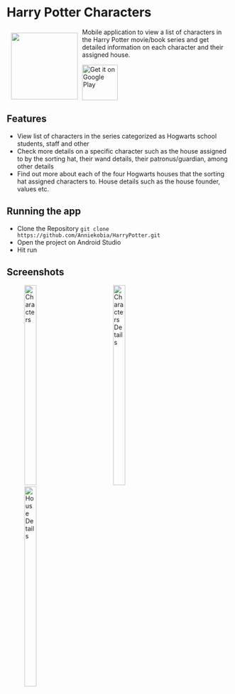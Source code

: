 # Harry Potter Characters
<img src="https://user-images.githubusercontent.com/22634271/124549638-1b26e200-de38-11eb-8fd9-469708859174.png" align="left"
width="150" hspace="10" vspace="10">

Mobile application to view a list of characters in the Harry Potter movie/book series and get detailed information on each character and their assigned house.

<p align="left">
<a href="https://play.google.com/store/apps/details?id=com.anniekobia.harrypotter">
    <img alt="Get it on Google Play"
        height="80"
        src="https://play.google.com/intl/en_us/badges/images/generic/en_badge_web_generic.png" />
</a>  

## Features
* View list of characters in the series categorized as Hogwarts school students, staff and other
* Check more details on a specific character such as the house assigned to by the sorting hat, their wand details, their patronus/guardian, among other details
* Find out more about each of the four Hogwarts houses that the sorting hat assigned characters to. House details such as the house founder, values etc.
    
## Running the app
* Clone the Repository `git clone https://github.com/Anniekobia/HarryPotter.git`
* Open the project on Android Studio
* Hit run  
   
## Screenshots
<p>
   <img hspace="40" width="23%" height="450" src="https://user-images.githubusercontent.com/22634271/124549688-3134a280-de38-11eb-800a-25af1d9b6e01.jpg" alt="Characters" title="Characters"/>  <img hspace="40" width="23%" height="450" src="https://user-images.githubusercontent.com/22634271/124549695-342f9300-de38-11eb-8283-4093d5b38924.jpg" alt="Characters Details" title="Characters Details"/>   <img hspace="40" width="23%" height="450" src="https://user-images.githubusercontent.com/22634271/124549691-32fe6600-de38-11eb-8eeb-e9ce06f339d7.jpg" alt="House Details" title="House Details"/>
</p>


